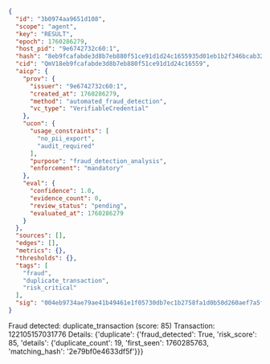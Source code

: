```json
{
  "id": "3b0974aa9651d108",
  "scope": "agent",
  "key": "RESULT",
  "epoch": 1760286279,
  "host_pid": "9e6742732c60:1",
  "hash": "8eb9fcafabde3d8b7eb880f51ce91d1d24c1655935d01eb1b2f346bcab32f754",
  "cid": "QmV18eb9fcafabde3d8b7eb880f51ce91d1d24c16559",
  "aicp": {
    "prov": {
      "issuer": "9e6742732c60:1",
      "created_at": 1760286279,
      "method": "automated_fraud_detection",
      "vc_type": "VerifiableCredential"
    },
    "ucon": {
      "usage_constraints": [
        "no_pii_export",
        "audit_required"
      ],
      "purpose": "fraud_detection_analysis",
      "enforcement": "mandatory"
    },
    "eval": {
      "confidence": 1.0,
      "evidence_count": 0,
      "review_status": "pending",
      "evaluated_at": 1760286279
    }
  },
  "sources": [],
  "edges": [],
  "metrics": {},
  "thresholds": {},
  "tags": [
    "fraud",
    "duplicate_transaction",
    "risk_critical"
  ],
  "sig": "004eb9734ae79ae41b49461e1f05730db7ec1b2758fa1d0b50d260aef7a5f4b4"
}
```

Fraud detected: duplicate_transaction (score: 85)
Transaction: 122105157031776
Details: {'duplicate': {'fraud_detected': True, 'risk_score': 85, 'details': {'duplicate_count': 19, 'first_seen': 1760285763, 'matching_hash': '2e79bf0e4633df5f'}}}